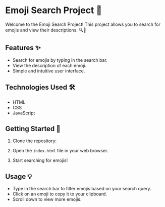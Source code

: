 # Emoji Search Project 🎉

Welcome to the Emoji Search Project! This project allows you to search for emojis and view their descriptions. 🔍📜

## Features ✨

- Search for emojis by typing in the search bar.
- View the description of each emoji.
- Simple and intuitive user interface.

## Technologies Used 🛠️

- HTML
- CSS
- JavaScript

## Getting Started 🚀

1. Clone the repository:

2. Open the `index.html` file in your web browser.

3. Start searching for emojis!

## Usage 💡

- Type in the search bar to filter emojis based on your search query.
- Click on an emoji to copy it to your clipboard.
- Scroll down to view more emojis.


